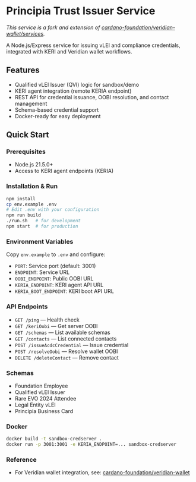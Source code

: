 

# Principia Trust Issuer Service

_This service is a fork and extension of [cardano-foundation/veridian-wallet/services](https://github.com/cardano-foundation/veridian-wallet/tree/main/services)._

A Node.js/Express service for issuing vLEI and compliance credentials, integrated with KERI and Veridian wallet workflows.

## Features
- Qualified vLEI Issuer (QVI) logic for sandbox/demo
- KERI agent integration (remote KERIA endpoint)
- REST API for credential issuance, OOBI resolution, and contact management
- Schema-based credential support
- Docker-ready for easy deployment

## Quick Start

### Prerequisites
- Node.js 21.5.0+
- Access to KERI agent endpoints (KERIA)

### Installation & Run
```bash
npm install
cp env.example .env
# Edit .env with your configuration
npm run build
./run.sh   # for development
npm start  # for production
```

### Environment Variables
Copy `env.example` to `.env` and configure:
- `PORT`: Service port (default: 3001)
- `ENDPOINT`: Service URL
- `OOBI_ENDPOINT`: Public OOBI URL
- `KERIA_ENDPOINT`: KERI agent API URL
- `KERIA_BOOT_ENDPOINT`: KERI boot API URL

### API Endpoints
- `GET /ping` — Health check
- `GET /keriOobi` — Get server OOBI
- `GET /schemas` — List available schemas
- `GET /contacts` — List connected contacts
- `POST /issueAcdcCredential` — Issue credential
- `POST /resolveOobi` — Resolve wallet OOBI
- `DELETE /deleteContact` — Remove contact

### Schemas
- Foundation Employee
- Qualified vLEI Issuer
- Rare EVO 2024 Attendee
- Legal Entity vLEI
- Principia Business Card

### Docker
```bash
docker build -t sandbox-credserver .
docker run -p 3001:3001 -e KERIA_ENDPOINT=... sandbox-credserver
```

### Reference
- For Veridian wallet integration, see: [cardano-foundation/veridian-wallet](https://github.com/cardano-foundation/veridian-wallet/tree/main)
